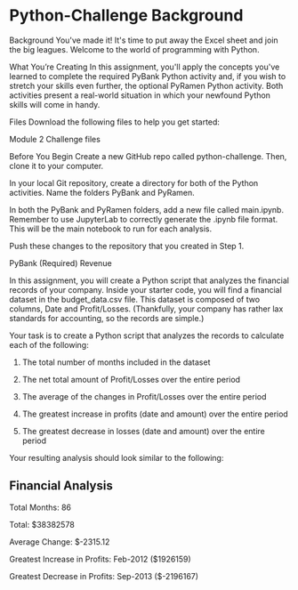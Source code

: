 # Python-Challenge Background
Background
You've made it! It's time to put away the Excel sheet and join the big leagues. Welcome to the world of programming with Python.

What You’re Creating
In this assignment, you'll apply the concepts you've learned to complete the required PyBank Python activity and, if you wish to stretch your skills even further, the optional PyRamen Python activity. Both activities present a real-world situation in which your newfound Python skills will come in handy.

Files
Download the following files to help you get started:

Module 2 Challenge files

Before You Begin
Create a new GitHub repo called python-challenge. Then, clone it to your computer.

In your local Git repository, create a directory for both of the Python activities. Name the folders PyBank and PyRamen.

In both the PyBank and PyRamen folders, add a new file called main.ipynb. Remember to use JupyterLab to correctly generate the .ipynb file format. This will be the main notebook to run for each analysis.

Push these changes to the repository that you created in Step 1.

PyBank (Required)
Revenue

In this assignment, you will create a Python script that analyzes the financial records of your company.  Inside your starter code, you will find a financial dataset in the budget_data.csv file. This dataset is composed of two columns, Date and Profit/Losses. (Thankfully, your company has rather lax standards for accounting, so the records are simple.)

Your task is to create a Python script that analyzes the records to calculate each of the following:

1. The total number of months included in the dataset

2. The net total amount of Profit/Losses over the entire period

3. The average of the changes in Profit/Losses over the entire period

4. The greatest increase in profits (date and amount) over the entire period

5. The greatest decrease in losses (date and amount) over the entire period

Your resulting analysis should look similar to the following:

  Financial Analysis
  ----------------------------
  Total Months: 86
  
  Total: $38382578
  
  Average  Change: $-2315.12
  
  Greatest Increase in Profits: Feb-2012 ($1926159)
  
  Greatest Decrease in Profits: Sep-2013 ($-2196167)
